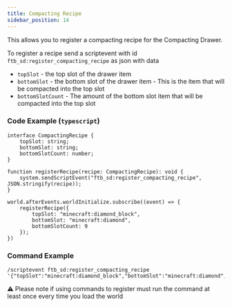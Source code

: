 ```yaml
---
title: Compacting Recipe
sidebar_position: 14
---
```


This allows you to register a compacting recipe for the Compacting Drawer.

To register a recipe send a scriptevent with id `ftb_sd:register_compacting_recipe` as json with data

- `topSlot` - the top slot of the drawer item
- `bottomSlot` - the bottom slot of the drawer item - This is the item that will be compacted into the top slot
- `bottomSlotCount` - The amount of the bottom slot item that will be compacted into the top slot

### Code Example (```typescript```)
```
interface CompactingRecipe {
    topSlot: string;
    bottomSlot: string;
    bottomSlotCount: number;
}

function registerRecipe(recipe: CompactingRecipe): void {
    system.sendScriptEvent("ftb_sd:register_compacting_recipe", JSON.stringify(recipe));
}

world.afterEvents.worldInitialize.subscribe((event) => {
    registerRecipe({
        topSlot: "minecraft:diamond_block",
        bottomSlot: "minecraft:diamond",
        bottomSlotCount: 9
    });
})
```

### Command Example
```
/scriptevent ftb_sd:register_compacting_recipe '{"topSlot":"minecraft:diamond_block","bottomSlot":"minecraft:diamond","bottomSlotCount":9}'
```

⚠️ Please note if using commands to register must run the command at least once every time you load the world
